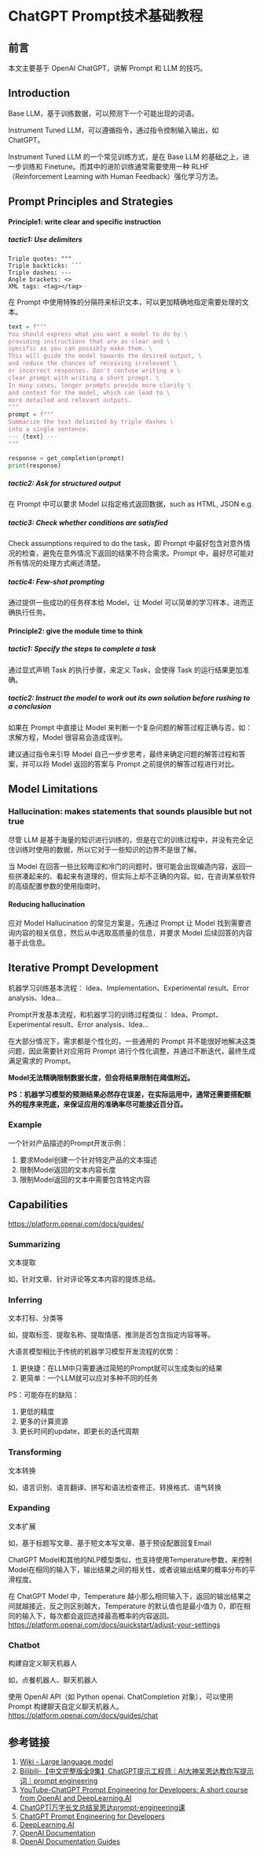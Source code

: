 # ChatGPT Prompt技术基础教程


## 前言

本文主要基于 OpenAI ChatGPT，讲解 Prompt 和 LLM 的技巧。


## Introduction

Base LLM，基于训练数据，可以预测下一个可能出现的词语。

Instrument Tuned LLM，可以遵循指令，通过指令控制输入输出，如 ChatGPT。

Instrument Tuned LLM 的一个常见训练方式，是在 Base LLM 的基础之上，进一步训练和 Finetune。而其中的进阶训练通常需要使用一种 RLHF（Reinforcement Learning with Human Feedback）强化学习方法。 


## Prompt Principles and Strategies



#### Principle1: write clear and specific instruction

##### tactic1: Use delimiters

```
Triple quotes: """
Triple backticks: ```
Triple dashes: ---
Angle brackets: <>
XML tags: <tag></tag>
```

在 Prompt 中使用特殊的分隔符来标识文本，可以更加精确地指定需要处理的文本。

```python
text = f"""
You should express what you want a model to do by \ 
providing instructions that are as clear and \ 
specific as you can possibly make them. \ 
This will guide the model towards the desired output, \ 
and reduce the chances of receiving irrelevant \ 
or incorrect responses. Don't confuse writing a \ 
clear prompt with writing a short prompt. \ 
In many cases, longer prompts provide more clarity \ 
and context for the model, which can lead to \ 
more detailed and relevant outputs.
"""
prompt = f"""
Summarize the text delimited by triple dashes \ 
into a single sentence.
--- {text} ---
"""

response = get_completion(prompt)
print(response)
```

##### tactic2: Ask for structured output

在 Prompt 中可以要求 Model 以指定格式返回数据，such as HTML, JSON e.g.

##### tactic3: Check whether conditions are satisfied

Check assumptions required to do the task，即 Prompt 中最好包含对意外情况的检查，避免在意外情况下返回的结果不符合需求。Prompt 中，最好尽可能对所有情况的处理方式阐述清楚。

##### tactic4: Few-shot prompting

通过提供一些成功的任务样本给 Model，让 Model 可以简单的学习样本，进而正确执行任务。

#### Principle2: give the module time to think

##### tactic1: Specify the steps to complete a task

通过显式声明 Task 的执行步骤，来定义 Task，会使得 Task 的运行结果更加准确。

##### tactic2: Instruct the model to work out its own solution before rushing to a conclusion

如果在 Prompt 中直接让 Model 来判断一个复杂问题的解答过程正确与否，如：求解方程，Model 很容易会造成误判。

建议通过指令来引导 Model 自己一步步思考，最终来确定问题的解答过程和答案，并可以将 Model 返回的答案与 Prompt 之前提供的解答过程进行对比。


## Model Limitations

### Hallucination: makes statements that sounds plausible but not true

尽管 LLM 是基于海量的知识进行训练的，但是在它的训练过程中，并没有完全记住训练时使用的数据，所以它对于一些知识的边界不是很了解。

当 Model 在回答一些比较晦涩和冷门的问题时，很可能会出现编造内容，返回一些拼凑起来的、看起来有道理的，但实际上却不正确的内容。如，在咨询某些软件的高级配置参数的使用指南时。

#### Reducing hallucination

应对 Model Hallucination 的常见方案是，先通过 Prompt 让 Model 找到需要咨询内容的相关信息，然后从中选取高质量的信息，并要求 Model 后续回答的内容基于此信息。


## Iterative Prompt Development

机器学习训练基本流程：
Idea、Implementation、Experimental result、Error analysis、Idea...

Prompt开发基本流程，和机器学习的训练过程类似：
Idea、Prompt、Experimental result、Error analysis、Idea...

在大部分情况下，需求都是个性化的，一些通用的 Prompt 并不能很好地解决这类问题，因此需要针对应用将 Prompt 进行个性化调整，并通过不断迭代，最终生成满足需求的 Prompt。

**Model无法精确限制数据长度，但会将结果限制在阈值附近。**

**PS：机器学习模型的预测结果必然存在误差，在实际运用中，通常还需要搭配额外的程序来兜底，来保证应用的准确率尽可能接近百分百。**


### Example

一个针对产品描述的Prompt开发示例：
1. 要求Model创建一个针对特定产品的文本描述
2. 限制Model返回的文本内容长度
3. 限制Model返回的文本中需要包含特定内容


## Capabilities

https://platform.openai.com/docs/guides/

### Summarizing

文本提取

如，针对文章、针对评论等文本内容的提炼总结。


### Inferring

文本打标、分类等

如，提取标签、提取名称、提取情感、推测是否包含指定内容等等。

大语言模型相比于传统的机器学习模型开发流程的优势：
1. 更快捷：在LLM中只需要通过简短的Prompt就可以生成类似的结果
2. 更简单：一个LLM就可以应对多种不同的任务

PS：可能存在的缺陷：
1. 更低的精度
2. 更多的计算资源
3. 更长时间的update，即更长的迭代周期


### Transforming

文本转换

如，语言识别、语言翻译、拼写和语法检查修正、转换格式、语气转换


### Expanding

文本扩展

如，基于标题写文章、基于短文本写文章、基于预设配置回复Email

ChatGPT Model和其他的NLP模型类似，也支持使用Temperature参数，来控制Model在相同的输入下，输出结果之间的相关性，或者说输出结果的概率分布的平滑程度。

在 ChatGPT Model 中，Temperature 越小那么相同输入下，返回的输出结果之间就越接近，反之则区别越大，Temperature 的默认值也是最小值为 0，即在相同的输入下，每次都会返回选择最高概率的内容返回。
https://platform.openai.com/docs/quickstart/adjust-your-settings


### Chatbot

构建自定义聊天机器人

如，点餐机器人、聊天机器人

使用 OpenAI API（如 Python openai. ChatCompletion 对象），可以使用 Prompt 构建聊天自定义聊天机器人。
https://platform.openai.com/docs/guides/chat


## 参考链接
1. [Wiki - Large language model](https://en.wikipedia.org/wiki/Large_language_model)
2. [Bilibili-【中文完整版全9集】ChatGPT提示工程师｜AI大神吴恩达教你写提示词｜prompt engineering](https://www.bilibili.com/video/BV14M4y147yH)
3. [YouTube-ChatGPT Prompt Engineering for Developers: A short course from OpenAI and DeepLearning.AI](https://www.youtube.com/watch?v=H4YK_7MAckk&list=RDCMUCcIXc5mJsHVYTZR1maL5l9w&index=1)
4. [ChatGPT|万字长文总结吴恩达prompt-engineering课](https://mp.weixin.qq.com/s/gUtB71uWI7Dg_tfRzaidCA)
5. [ChatGPT Prompt Engineering for Developers](https://www.youtube.com/playlist?list=PLZnV2TKiv3wC0F5AQJwL3RGCfInRpu-LA)
6. [DeepLearning.AI](https://learn.deeplearning.ai/chatgpt-prompt-eng/lesson/1/introduction)
7. [OpenAI Documentation](https://platform.openai.com/docs/introduction)
8. [OpenAI Documentation Guides](https://platform.openai.com/docs/guides/)
